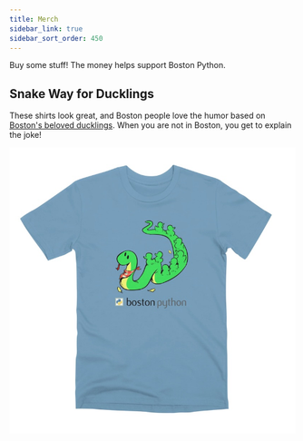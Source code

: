 ```yaml
---
title: Merch
sidebar_link: true
sidebar_sort_order: 450
---
```


Buy some stuff!  The money helps support Boston Python.

## Snake Way for Ducklings

These shirts look great, and Boston people love the humor based on [Boston's
beloved ducklings][sculpture].  When you are not in Boston, you get to explain
the joke!

[![Snake Way for Ducklings T-Shirt](assets/images/swfd-shirt.jpg)](https://nedbat.threadless.com/designs/snake-way-for-ducklings)

[sculpture]: https://en.wikipedia.org/wiki/Make_Way_for_Ducklings#Cultural_effects
